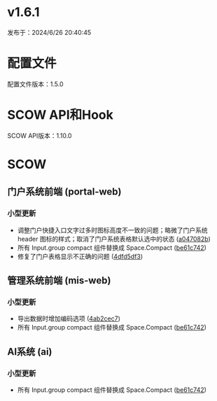 # v1.6.1

发布于：2024/6/26 20:40:45



# 配置文件

配置文件版本：1.5.0


# SCOW API和Hook

SCOW API版本：1.10.0


# SCOW

## 门户系统前端 (portal-web) 

### 小型更新
- 调整门户快捷入口文字过多时图标高度不一致的问题；略微了门户系统 header 图标的样式；取消了门户系统表格默认选中的状态 ([a047082b](https://github.com/PKUHPC/SCOW/commit/a047082b9925fc19025f220307543270beb13df1))
- 所有 Input.group compact 组件替换成 Space.Compact ([be61c742](https://github.com/PKUHPC/SCOW/commit/be61c742ed34cd4ede199783bd52f8faafb241a9))
- 修复了门户表格显示不正确的问题 ([4dfd5df3](https://github.com/PKUHPC/SCOW/commit/4dfd5df3b3e31dca41e2046b3f971799f1cf8fb6))

## 管理系统前端 (mis-web) 

### 小型更新
- 导出数据时增加编码选项 ([4ab2cec7](https://github.com/PKUHPC/SCOW/commit/4ab2cec777c2451f67a7fc6189a52427d4c3cf5a))
- 所有 Input.group compact 组件替换成 Space.Compact ([be61c742](https://github.com/PKUHPC/SCOW/commit/be61c742ed34cd4ede199783bd52f8faafb241a9))

## AI系统 (ai) 

### 小型更新
- 所有 Input.group compact 组件替换成 Space.Compact ([be61c742](https://github.com/PKUHPC/SCOW/commit/be61c742ed34cd4ede199783bd52f8faafb241a9))



